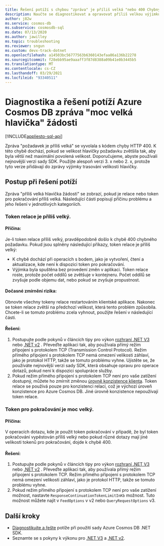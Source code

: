 ```yaml
---
title: Řešení potíží s chybou "zpráva" je příliš velká "nebo 400 Chybný požadavek v Azure Cosmos DB
description: Naučte se diagnostikovat a opravovat příliš velkou výjimku v hlavičce požadavku.
author: j82w
ms.service: cosmos-db
ms.subservice: cosmosdb-sql
ms.date: 07/13/2020
ms.author: jawilley
ms.topic: troubleshooting
ms.reviewer: sngun
ms.custom: devx-track-dotnet
ms.openlocfilehash: a14503bc56777563b6360143efaa86a136b22278
ms.sourcegitcommit: f28ebb95ae9aaaff3f87d8388a09b41e0b3445b5
ms.translationtype: MT
ms.contentlocale: cs-CZ
ms.lasthandoff: 03/29/2021
ms.locfileid: "93340511"
---
```

# <a name="diagnose-and-troubleshoot-azure-cosmos-db-request-header-too-large-message"></a>Diagnostika a řešení potíží Azure Cosmos DB zpráva "moc velká hlavička" žádosti
[!INCLUDE[appliesto-sql-api](includes/appliesto-sql-api.md)]

Zpráva "požadavek je příliš velká" se vyvolala s kódem chyby HTTP 400. K této chybě dochází, pokud se velikost hlavičky požadavku zvětšila tak, aby byla větší než maximální povolená velikost. Doporučujeme, abyste používali nejnovější verzi sady SDK. Použijte alespoň verzi 3. x nebo 2. x, protože tyto verze přidávají do zprávy výjimky trasování velikosti hlavičky.

## <a name="troubleshooting-steps"></a>Postup při řešení potíží
Zpráva "příliš velká hlavička žádosti" se zobrazí, pokud je relace nebo token pro pokračování příliš velká. Následující části popisují příčinu problému a jeho řešení v jednotlivých kategoriích.

### <a name="session-token-is-too-large"></a>Token relace je příliš velký.

#### <a name="cause"></a>Příčina:
Je-li token relace příliš velký, pravděpodobně došlo k chybě 400 chybného požadavku. Pokud jsou splněny následující příkazy, token relace je příliš velký:

* K chybě dochází při operacích s bodem, jako je vytvoření, čtení a aktualizace, kde není k dispozici token pro pokračování.
* Výjimka byla spuštěna bez provedení změn v aplikaci. Token relace roste, protože počet oddílů se zvětšuje v kontejneru. Počet oddílů se zvyšuje podle objemu dat, nebo pokud se zvyšuje propustnost.

#### <a name="temporary-mitigation"></a>Dočasné zmírnění rizika: 
Obnovte všechny tokeny relace restartováním klientské aplikace. Nakonec se token relace zvětší na předchozí velikost, která tento problém způsobila. Chcete-li se tomuto problému zcela vyhnout, použijte řešení v následující části.

#### <a name="solution"></a>Řešení:
1. Postupujte podle pokynů v článcích tipy pro výkon [rozhraní .NET V3](performance-tips-dotnet-sdk-v3-sql.md) nebo [.NET v2](performance-tips.md) . Převeďte aplikaci tak, aby používala přímý režim připojení s protokolem TCP (Transmission Control Protocol). Režim přímého připojení s protokolem TCP nemá omezení velikosti záhlaví, jako je protokol HTTP, takže se tomuto problému vyhne. Ujistěte se, že používáte nejnovější verzi sady SDK, která obsahuje opravu pro operace dotazů, pokud není k dispozici spolupráce služby.
1. Pokud režim přímého připojení s protokolem TCP není pro vaše zatížení dostupný, můžete ho zmírnit změnou [úrovně konzistence klienta](how-to-manage-consistency.md). Token relace se používá pouze pro konzistenci relací, což je výchozí úroveň konzistence pro Azure Cosmos DB. Jiné úrovně konzistence nepoužívají token relace.

### <a name="continuation-token-is-too-large"></a>Token pro pokračování je moc velký.

#### <a name="cause"></a>Příčina:
V operacích dotazu, kde je použit token pokračování v případě, že byl token pokračování vypěstován příliš velký nebo pokud různé dotazy mají jiné velikosti tokenů pro pokračování, dojde k chybě 400.
    
#### <a name="solution"></a>Řešení:
1. Postupujte podle pokynů v článcích tipy pro výkon [rozhraní .NET V3](performance-tips-dotnet-sdk-v3-sql.md) nebo [.NET v2](performance-tips.md) . Převeďte aplikaci tak, aby používala přímý režim připojení s protokolem TCP. Režim přímého připojení s protokolem TCP nemá omezení velikosti záhlaví, jako je protokol HTTP, takže se tomuto problému vyhne. 
1. Pokud režim přímého připojení s protokolem TCP není pro vaše zatížení možnost, nastavte `ResponseContinuationTokenLimitInKb` možnost. Tuto možnost můžete najít v `FeedOptions` v v2 nebo `QueryRequestOptions` v3.

## <a name="next-steps"></a>Další kroky
* [Diagnostikujte a řešte](troubleshoot-dot-net-sdk.md) potíže při použití sady Azure Cosmos DB .NET SDK.
* Seznamte se s pokyny k výkonu pro [.NET V3](performance-tips-dotnet-sdk-v3-sql.md) a [.NET v2](performance-tips.md).
